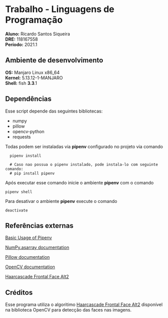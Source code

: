 # Trabalho - Linguagens de Programação

**Aluno:** Ricardo Santos Siqueira\
**DRE:** 118167558\
**Período:** 2021.1 

## Ambiente de desenvolvimento

**OS:** Manjaro Linux x86_64\
**Kernel:** 5.13.12-1-MANJARO\
**Shell:** fish **3.3**.1

## Dependências

  Esse script depende das seguintes bibliotecas:

  - numpy
  - pillow
  - opencv-python
  - requests

  Todas podem ser instaladas via **pipenv** configurado no projeto via comando

  ```console
    pipenv install

    # Caso nao possua o pipenv instalado, pode instala-lo com seguinte comando:
    # pip install pipenv
  ```
  Após executar esse comando inicie o ambiente **pipenv** com o comando
  
  ```console
  pipenv shell
  ```
  Para desativar o ambiente **pipenv** execute o comando
  
  ```console
  deactivate
  ```

## Referências externas

[Basic Usage of Pipenv](https://pipenv.pypa.io/en/latest/basics/)

[NumPy.asarray documentation](https://numpy.org/doc/stable/reference/generated/numpy.asarray.html)

[Pillow documentation](https://pillow.readthedocs.io/en/stable/)

[OpenCV documentation](http://www.opencv.org.cn/opencvdoc/2.3.2/html/genindex.html)

[Haarcascade Frontal Face Alt2](https://github.com/opencv/opencv/blob/master/data/haarcascades/haarcascade_frontalface_alt2.xml)

## Créditos

Esse programa utiliza o algoritimo [Haarcascade Frontal Face Alt2](https://github.com/opencv/opencv/blob/master/data/haarcascades/haarcascade_frontalface_alt2.xml) disponível na biblioteca OpenCV para detecção das faces nas imagens.